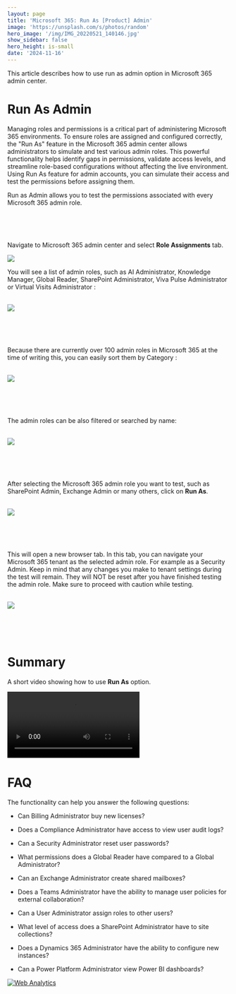 ```yaml
---
layout: page
title: 'Microsoft 365: Run As [Product] Admin'
image: 'https://unsplash.com/s/photos/random'
hero_image: '/img/IMG_20220521_140146.jpg'
show_sidebar: false
hero_height: is-small
date: '2024-11-16'
---
```


This article describes how to use run as admin option in Microsoft 365 admin center.

<h1> Run As Admin </h1>

Managing roles and permissions is a critical part of administering Microsoft 365 environments. To ensure roles are assigned and configured correctly, the "Run As" feature in the Microsoft 365 admin center allows administrators to simulate and test various admin roles. This powerful functionality helps identify gaps in permissions, validate access levels, and streamline role-based configurations without affecting the live environment. Using Run As feature for admin accounts, you can simulate their access and test the permissions before assigning them.

Run as Admin allows you to test the permissions associated with every Microsoft 365 admin role.

<br/><br/><br/>

Navigate to Microsoft 365 admin center and select **Role Assignments** tab. 

<img src="/articles/img/runasadmin.png" >


You will see a list of admin roles, such as AI Administrator, Knowledge Manager, Global Reader, SharePoint Administrator, Viva Pulse Administrator or Virtual Visits Administrator :

<br/>

<img src="/articles/img/simulateadmin.PNG" >


<br/><br/><br/>

Because there are currently over 100 admin roles in Microsoft 365 at the time of writing this, you can easily sort them by Category :

<br/>

<img src="/articles/img/simulateadmin2.PNG" >

<br/><br/><br/>

The admin roles can be also filtered or searched by name:

<br/>



<img src="/articles/img/simulateadmin3.PNG" >


<br/><br/><br/>

After selecting the Microsoft 365 admin role you want to test, such as SharePoint Admin, Exchange Admin or many others, click on **Run As**. 

<br/>

<img src="/articles/img/compareroles5.PNG" >


<br/><br/><br/>

This will open a new browser tab. In this tab, you can navigate your Microsoft 365 tenant as the selected admin role. For example as a Security Admin. Keep in mind that any changes you make to tenant settings during the test will remain. They will NOT be reset after you have finished testing the admin role. Make sure to proceed with caution while testing.

<br/>

<img src="/articles/img/compareroles6.PNG" >

<br/><br/><br/>

<h1> Summary </h1> 

A short video showing how to use **Run As** option.

<video src="/articles/vid/RoleRunAs.mp4"  controls></video>

 
<h1>FAQ</h1>

The functionality can help you answer the following questions:

* Can Billing Administrator buy new licenses?

* Does a Compliance Administrator have access to view user audit logs?
* Can a Security Administrator reset user passwords?
* What permissions does a Global Reader have compared to a Global Administrator?
* Can an Exchange Administrator create shared mailboxes?
* Does a Teams Administrator have the ability to manage user policies for external collaboration?
* Can a User Administrator assign roles to other users?
* What level of access does a SharePoint Administrator have to site collections?
* Does a Dynamics 365 Administrator have the ability to configure new instances?
* Can a Power Platform Administrator view Power BI dashboards?


<!-- Default Statcounter code for runasadmin
https://powershellscripts.github.io/articles/en/InformationProtection/simulateadmin/
-->
<script type="text/javascript">
var sc_project=13062629; 
var sc_invisible=1; 
var sc_security="4f7c59cb"; 
var sc_client_storage="disabled"; 
</script>
<script type="text/javascript"
src="https://www.statcounter.com/counter/counter.js"
async></script>
<noscript><div class="statcounter"><a title="Web Analytics"
href="https://statcounter.com/" target="_blank"><img
class="statcounter"
src="https://c.statcounter.com/13062629/0/4f7c59cb/1/"
alt="Web Analytics"
referrerPolicy="no-referrer-when-downgrade"></a></div></noscript>
<!-- End of Statcounter Code -->